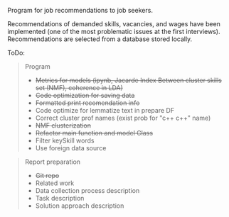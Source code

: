 Program for job recommendations to job seekers. 

Recommendations of demanded skills, vacancies, and wages have been implemented (one of the most problematic issues at 
the first interviews). Recommendations are selected from a database stored locally.

ToDo:
> Program
> * ~~Metrics for models (ipynb, Jacarde Index Between cluster skills set (NMF), coherence in LDA)~~
> * ~~Code optimization for saving data~~
> * ~~Formatted print recomendation info~~
> * Code optimize for lemmatize text in prepare DF
> * Correct cluster prof names (exist prob for "c++ c++" name)
> * ~~NMF clusterization~~
> * ~~Refactor main function and model Class~~
> * Filter keySkill words
> * Use foreign data source

> Report preparation
> * ~~Git repo~~
> * Related work
> * Data collection process description
> * Task description
> * Solution approach description

